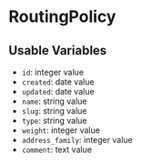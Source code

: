 # RoutingPolicy

## Usable Variables

  * `id`: integer value
  * `created`: date value
  * `updated`: date value
  * `name`: string value
  * `slug`: string value
  * `type`: string value
  * `weight`: integer value
  * `address_family`: integer value
  * `comment`: text value
